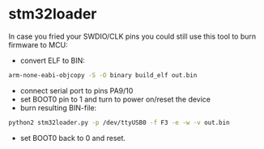 # stm32loader

In case you fried your SWDIO/CLK pins you could still use this tool
to burn firmware to MCU:

* convert ELF to BIN:

```bash
arm-none-eabi-objcopy -S -O binary build_elf out.bin
```

* connect serial port to pins PA9/10
* set BOOT0 pin to 1 and turn to power on/reset the device
* burn resulting BIN-file:

```bash
python2 stm32loader.py -p /dev/ttyUSB0 -f F3 -e -w -v out.bin
```

* set BOOT0 back to 0 and reset.
